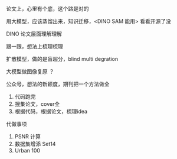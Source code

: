 论文上，心里有个底，这个路是对的

用大模型，应该蒸馏出来，知识迁移，<DINO SAM 能用> 看看开源了没

DINO 论文层面理解理解

跟一跟，想法上梳理梳理

扩散模型，做的是盲超分，blind multi degration

大模型做图像复原 ？

公众号，想法的新颖度，期刊把一个方法做全 

1. 代码跑完
2. 搜集论文，cover全
3. 根据代码，根据论文，梳理idea



代做事项
1. PSNR 计算
2. 数据集增添 Set14
3. Urban 100